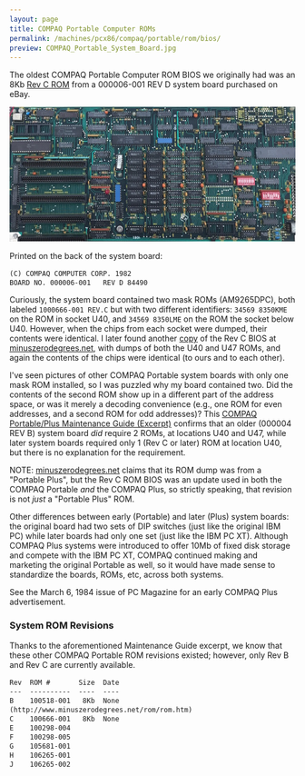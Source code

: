 ```yaml
---
layout: page
title: COMPAQ Portable Computer ROMs
permalink: /machines/pcx86/compaq/portable/rom/bios/
preview: COMPAQ_Portable_System_Board.jpg
---
```


The oldest COMPAQ Portable Computer ROM BIOS we originally had was an 8Kb [Rev C ROM](100666-001-REVC.json) from a
000006-001 REV D system board purchased on eBay.

[<img src="COMPAQ_Portable_System_Board.jpg" alt="COMPAQ Portable System Board REV D"/>](COMPAQ_Portable_System_Board-FULL.jpg)

Printed on the back of the system board:

	(C) COMPAQ COMPUTER CORP. 1982
	BOARD NO. 000006-001   REV D 84490

Curiously, the system board contained two mask ROMs (AM9265DPC), both labeled `1000666-001 REV.C` but with two different
identifiers: `34569 8350KME` on the ROM in socket U40, and `34569 8350LME` on the ROM the socket below U40.  However, when
the chips from each socket were dumped, their contents were identical.  I later found another
[copy](http://www.minuszerodegrees.net/rom/bin/Compaq/Compaq%20Portable%20Plus%20-%20BIOS%20-%20100666-001%20Rev%20C.zip)
of the Rev C BIOS at [minuszerodegrees.net](http://www.minuszerodegrees.net/rom/rom.htm), with dumps of both the U40 and U47 ROMs,
and again the contents of the chips were identical (to ours and to each other).

I've seen pictures of other COMPAQ Portable system boards with only one mask ROM installed, so I was puzzled why my board
contained two.  Did the contents of the second ROM show up in a different part of the address space, or was it merely a decoding
convenience (e.g., one ROM for even addresses, and a second ROM for odd addresses)?  This
[COMPAQ Portable/Plus Maintenance Guide (Excerpt)](https://1drv.ms/b/s!ArcO_mFRe1Z9gt4Suatb4VvNGCHEZQ?e=OSWyfN)
confirms that an older (000004 REV B) system board *did* require 2 ROMs, at locations U40 and U47, while later system boards required
only 1 (Rev C or later) ROM at location U40, but there is no explanation for the requirement.

NOTE: [minuszerodegrees.net](http://www.minuszerodegrees.net/rom/rom.htm) claims that its ROM dump was from a "Portable Plus",
but the Rev C ROM BIOS was an update used in both the COMPAQ Portable *and* the COMPAQ Plus, so strictly speaking, that revision
is not *just* a "Portable Plus" ROM.

Other differences between early (Portable) and later (Plus) system boards: the original board had two sets of DIP switches
(just like the original IBM PC) while later boards had only one set (just like the IBM PC XT).  Although COMPAQ Plus systems were
introduced to offer 10Mb of fixed disk storage and compete with the IBM PC XT, COMPAQ continued making and marketing the original
Portable as well, so it would have made sense to standardize the boards, ROMs, etc, across both systems.

See the March 6, 1984 issue of PC Magazine for an early COMPAQ Plus advertisement.

### System ROM Revisions

Thanks to the aforementioned Maintenance Guide excerpt, we know that these other COMPAQ Portable ROM revisions existed;
however, only Rev B and Rev C are currently available.

	Rev  ROM #       Size  Date
	---  ----------  ----  ----
	B    100518-001   8Kb  None (http://www.minuszerodegrees.net/rom/rom.htm)
	C    100666-001   8Kb  None
	E    100298-004
	F    100298-005
	G    105681-001
    H    106265-001
	J    106265-002
